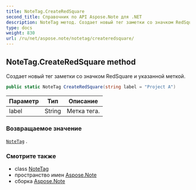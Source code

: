 ```yaml
---
title: NoteTag.CreateRedSquare
second_title: Справочник по API Aspose.Note для .NET
description: NoteTag метод. Создает новый тег заметки со значком RedSquare и указанной меткой.
type: docs
weight: 830
url: /ru/net/aspose.note/notetag/createredsquare/
---
```

## NoteTag.CreateRedSquare method

Создает новый тег заметки со значком RedSquare и указанной меткой.

```csharp
public static NoteTag CreateRedSquare(string label = "Project A")
```

| Параметр | Тип | Описание |
| --- | --- | --- |
| label | String | Метка тега. |

### Возвращаемое значение

[`NoteTag`](../) .

### Смотрите также

* class [NoteTag](../)
* пространство имен [Aspose.Note](../../notetag/)
* сборка [Aspose.Note](../../../)


